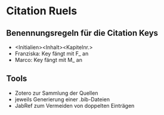 # Citation Ruels 

## Benennungsregeln für die Citation Keys

* &lt;Initialien>&lt;Inhalt>&lt;Kapitelnr.>
* Franziska: Key fängt mit F_ an
* Marco: Key fängt mit M_ an

## Tools
* Zotero zur Sammlung der Quellen
* jeweils Generierung einer .bib-Dateien
* JabRef zum Vermeiden von doppelten Einträgen
